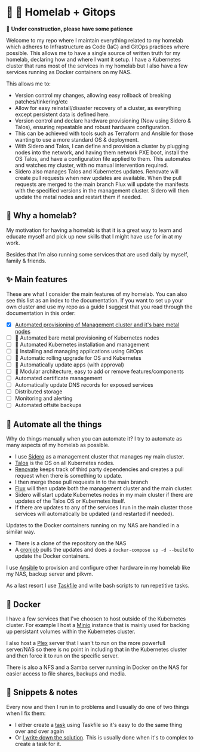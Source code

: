 # 🏡 🧪 Homelab + Gitops

🚧 **Under construction, please have some patience**

Welcome to my repo where I maintain everything related to my homelab which adheres to Infrastructure as Code (IaC) and GitOps practices where possible. This allows me to have a single source of written truth for my homelab, declaring how and where I want it setup. I have a Kubernetes cluster that runs most of the services in my homelab but I also have a few services running as Docker containers on my NAS.

This allows me to:
* Version control my changes, allowing easy rollback of breaking patches/tinkering/etc
* Allow for easy reinstall/disaster recovery of a cluster, as everything except persistent data is defined here.
* Version control and declare hardware provisioning (Now using Sidero & Talos), ensuring repeatable and robust hardware configuration.
* This can be achieved with tools such as Terraform and Ansible for those wanting to use a more standard OS & deployment.
* With Sidero and Talos, I can define and provision a cluster by plugging nodes into the network, and having them network PXE boot, install the OS Talos, and have a configuration file applied to them. This automates and watches my cluster, with no manual intervention required.
* Sidero also manages Talos and Kubernetes updates. Renovate will create pull requests when new updates are available. When the pull requests are merged to the main branch Flux will update the manifests with the specified versions in the management cluster. Sidero will then update the metal nodes and restart them if needed.

## 🧪 Why a homelab?

My motivation for having a homelab is that it is a great way to learn and educate myself and pick up new skills that I might have use for in at my work.

Besides that I'm also running some services that are used daily by myself, family & friends.

## ✨ Main features
These are what I consider the main features of my homelab. You can also see this list as an index to the documentation. If you want to set up your own cluster and use my repo as a guide I suggest that you read through the documentation in this order:

- [x] [Automated provisioning of Management cluster and it's bare metal nodes](docs/management-cluster.md)
- [ ] 🚧 Automated bare metal provisioning of Kubernetes nodes
- [ ] 🚧 Automated Kubernetes installation and management
- [ ] 🚧 Installing and managing applications using GitOps
- [ ] 🚧 Automatic rolling upgrade for OS and Kubernetes
- [ ] 🚧 Automatically update apps (with approval)
- [ ] 🚧 Modular architecture, easy to add or remove features/components
- [ ] Automated certificate management
- [ ] Automatically update DNS records for exposed services
- [ ] Distributed storage
- [ ] Monitoring and alerting
- [ ] Automated offsite backups

## 🤖 Automate all the things
Why do things manually when you can automate it? I try to automate as many aspects of my homelab as possible.

* I use [Sidero](sidero.md) as a management cluster that manages my main cluster.
* [Talos](https://talos.dev) is the OS on all Kubernetes nodes.
* [Renovate](https://www.whitesourcesoftware.com/free-developer-tools/renovate) keeps track of third party dependencies and creates a pull request when there is something to update.
*  I then merge those pull requests in to the main branch
*  [Flux](https://fluxcd.io) will then update both the management cluster and the main cluster.
*  Sidero will start update  Kubernetes nodes in my main cluster if there are updates of the Talos OS or Kubernetes itself.
* If there are updates to any of the services I run in the main cluster those services will automatically be updated (and restarted if needed).

Updates to the Docker containers running on my NAS are handled in a similar way.

* There is a clone of the repository on the NAS
* A [cronjob](scripts/automatic-docker-updates.sh) pulls the updates and does a `docker-compose up -d --build` to update the Docker containers.

I use [Ansible](https://ansible.com) to provision and configure other hardware in my homelab like my NAS, backup server and pikvm.

As a last resort I use [Taskfile](http://taskfile.dev) and write bash scripts to run repetitive tasks.

## 🐳 Docker
I have a few services that I've choosen to host outside of the Kubernetes cluster. For example I host a [Minio](https://min.io) instance that is mainly used for backing up persistant volumes within the Kubernetes cluster.

I also host a [Plex](https://plex.tv) server that I wan't to run on the more powerfull server/NAS so there is no point in including that in the Kubernetes cluster and then force it to run on the specific server.

There is also a NFS and a Samba server running in Docker on the NAS for easier access to file shares, backups and media.

## 📓 Snippets & notes
Every now and then I run in to problems and I usually do one of two things when I fix them:

* I either create a [task](.taskfiles/) using Taskfile so it's easy to do the same thing over and over again
* Or [I write down the solution](docs/snippets.md). This is usually done when it's to complex to create a task for it.
